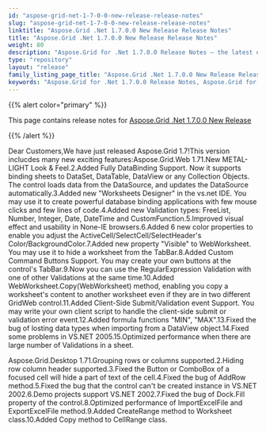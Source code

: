 ```yaml
---
id: "aspose-grid-net-1-7-0-0-new-release-release-notes"
slug: "aspose-grid-net-1-7-0-0-new-release-release-notes"
linktitle: "Aspose.Grid .Net 1.7.0.0 New Release Release Notes"
title: "Aspose.Grid .Net 1.7.0.0 New Release Release Notes"
weight: 80
description: "Aspose.Grid for .Net 1.7.0.0 Release Notes – the latest enhancements, new features, and fixes."
type: "repository"
layout: "release"
family_listing_page_title: "Aspose.Grid .Net 1.7.0.0 New Release Release Notes"
keywords: "Aspose.Grid for .Net 1.7.0.0 Release Notes, Aspose.Grid for .Net 1.7.0.0 updates and fixes"
---
```


{{% alert color="primary" %}} 

This page contains release notes for [Aspose.Grid .Net 1.7.0.0 New Release](https://releases.aspose.com/cells/net/new-releases/aspose.grid-.net-1.7.0.0-new-release/)

{{% /alert %}} 

Dear Customers,We have just released Aspose.Grid 1.7!This version inclucdes many new exciting features:Aspose.Grid.Web 1.71.New METAL-LIGHT Look & Feel.2.Added Fully DataBinding Support. Now it supports binding sheets to DataSet, DataTable, DataView or any Collection Objects. The control loads data from the DataSource, and updates the DataSource automatically.3.Added new "Worksheets Designer" in the vs.net IDE. You may use it to create powerful database binding applications with few mouse clicks and few lines of code.4.Added new Validation types: FreeList, Number, Integer, Date, DateTime and CustomFunction.5.Improved visual effect and usability in None-IE browsers.6.Added 6 new color properties to enable you adjust the ActiveCell/SelectCell/SelectHeader's Color/BackgroundColor.7.Added new property "Visible" to WebWorksheet. You may use it to hide a worksheet from the TabBar.8.Added Custom Command Buttons Support. You may create your own buttons at the control's TabBar.9.Now you can use the RegularExpression Validation with one of other Validations at the same time.10.Added WebWorksheet.Copy(WebWorksheet) method, enabling you copy a worksheet's content to another worksheet even if they are in two different GridWeb control.11.Added Client-Side Submit/Validation event Support. You may write your own client script to handle the client-side submit or validation error event.12.Added formula functions "MIN", "MAX".13.Fixed the bug of losting data types when importing from a DataView object.14.Fixed some problems in VS.NET 2005.15.Optimized performance when there are large number of Validations in a sheet. 

Aspose.Grid.Desktop 1.71.Grouping rows or columns supported.2.Hiding row column header supported.3.Fixed the Button or ComboBox of a focused cell will hide a part of text of the cell.4.Fixed the bug of AddRow method.5.Fixed the bug that the control can't be created instance in VS.NET 2002.6.Demo projects support VS.NET 2002.7.Fixed the bug of Dock.Fill property of the control.8.Optimized performance of ImportExcelFile and ExportExcelFile method.9.Added CreateRange method to Worksheet class.10.Added Copy method to CellRange class.
